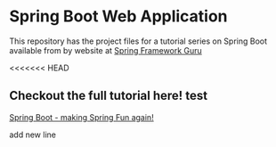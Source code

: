 # Spring Boot Web Application
This repository has the project files for a tutorial series on Spring Boot available from by website at [Spring Framework Guru](https://springframework.guru)

<<<<<<< HEAD 
## Checkout the full tutorial here! test
[Spring Boot - making Spring Fun again!](https://springframework.guru/spring-boot-web-application-part-1-spring-initializr/)

add new line
